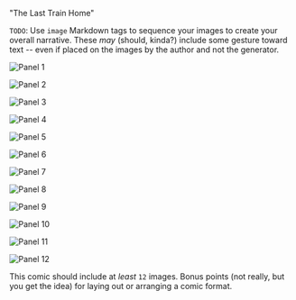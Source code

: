 "The Last Train Home"

`TODO`: Use `image` Markdown tags to sequence your images to create
your overall narrative. These _may_ (should, kinda?) include some
gesture toward text -- even if placed on the images by the author
and not the generator.

![Panel 1](img/panel_1.png)

![Panel 2](img\panel_2.png)

![Panel 3](img\panel_3.png)

![Panel 4](img\panel_4.png)

![Panel 5](img\panel_5.png)

![Panel 6](img\panel_6.png)

![Panel 7](img\panel_7.png)

![Panel 8](img\panel_8.png)

![Panel 9](img\panel_9.png)

![Panel 10](img\panel_10.png)

![Panel 11](img\panel_11.png)

![Panel 12](img\panel_12.png)

This comic should include at _least_ `12` images. Bonus points (not
really, but you get the idea) for laying out or arranging a comic
format.
